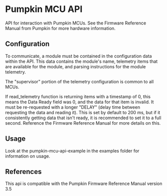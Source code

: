 # Pumpkin MCU API 

API for interaction with Pumpkin MCUs. See the Firmware Reference Manual from Pumpkin for more hardware information. 

## Configuration

To communicate, a module must be contained in the configuration data within the API. This data contains the module's name, telemetry items that are available for the module, and parsing instructions for the module telemetry. 

The "supervisor" portion of the telemetry configuration is common to all MCUs. 

If read_telemetry function is returning items with a timestamp of 0, this means the Data Ready field was 0, and the data for that item is invalid. It must be re-requested with a longer "DELAY" (delay time between requesting the data and reading it). This is set by default to 200 ms, but if it consistently getting data that isn't ready, it is recommended to set it to a full second. Reference the Firmware Reference Manual for more details on this. 

## Usage

Look at the pumpkin-mcu-api-example in the examples folder for information on usage. 

## References

This api is compatible with the Pumpkin Firmware Reference Manual version 3.5 

